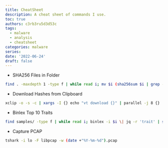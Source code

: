 ```yaml
---
title: CheatSheet
description: A cheat sheet of commands I use.
toc: true
authors: c3rb3ru5d3d53c
tags:
  - malware
  - analysis
  - cheatsheet
categories: malware
series:
date: '2022-06-24'
draft: false
---
```


- SHA256 Files in Folder
```bash
find . -maxdepth 1 -type f | while read i; mv $i (sha256sum $i | grep -Po '^[a-f0-9]+'); end
```
- Download Hashes from Clipboard
```bash
xclip -o -s -c | xargs -I {} echo "vt download {}" | parallel -j 8 {}
```
- Binlex Top 10 Traits
```bash
find samples/ -type f | while read i; binlex -i $i \| jq -r 'trait' | sort | uniq; end | sort | uniq -c | sort -rn | head -10
```
- Capture PCAP
```bash
tshark -i lo -F libpcap -w (date +"%Y-%m-%d").pcap
```